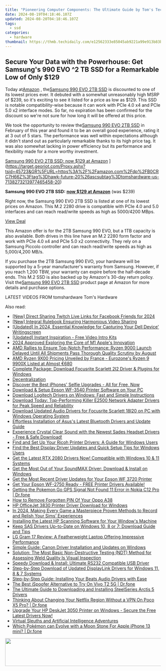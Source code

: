 ```yaml
---
title: "Pioneering Computer Components: The Ultimate Guide by Tom's Technology Hub"
date: 2024-08-19T04:18:46.107Z
updated: 2024-08-20T04:18:46.107Z
tags:
  - ssd
categories:
  - hardware
thumbnail: https://thmb.techidaily.com/e12562333e85045ab9221a99e913b83b793150ee785e5f59fee7c9f18bec3976.png
---
```


## Secure Your Data with the Powerhouse: Get Samsung's 990 EVO ^2 TB SSD for a Remarkable Low of Only $129

Today at[Amazon](https://tools.techidaily.com) , the[Samsung 990 EVO 2TB SSD](https://target.georiot.com/Proxy.ashx?tsid=45723&GR%5FURL=https%3A%2F%2Famazon.com%2Fdp%2FB0CRC7H66Z%3Ftag%3Dhawk-future-20%26ascsubtag%3Dtomshardware-us-5329609684539675766-20) is discounted to one of its lowest prices ever. It debuted with a somewhat unreasonably high MSRP of $239, so it's exciting to see it listed for a price as low as $129\. This SSD is notable compatibility-wise because it can work with PCIe 4.0 x4 and PCIe 5.0 x2 interface modes. So far, no expiration has been confirmed for the discount so we're not sure for how long it will be offered at this price.

 We took the opportunity to review the[Samsung 990 EVO 2TB SSD](https://tools.techidaily.com) in February of this year and found it to be an overall good experience, rating it at 3 out of 5 stars. The performance was well within expectations although it didn't stand out as particularly remarkable thanks to its high price tag. It was also somewhat lacking in power efficiency but its performance and flexibility made for a more worthy investment.

[Samsung 990 EVO 2TB SSD: now $129 at Amazon](https://cdn.mos.cms.futurecdn.net/iaeo6dkWRo2pU4q492ret8-200-100.jpg "Samsung 990 EVO 2TB SSD: now $129 at Amazon") ](https://target.georiot.com/Proxy.ashx?tsid=45723&GR%5FURL=https%3A%2F%2Famazon.com%2Fdp%2FB0CRC7H66Z%3Ftag%3Dhawk-future-20%26ascsubtag%3Dtomshardware-us-7138273213977465458-20)

**Samsung 990 EVO 2TB SSD:** [**now $129 at Amazon**](https://target.georiot.com/Proxy.ashx?tsid=45723&GR%5FURL=https%3A%2F%2Famazon.com%2Fdp%2FB0CRC7H66Z%3Ftag%3Dhawk-future-20%26ascsubtag%3Dtomshardware-us-1148570901344150097-20) (was $239)  
  
 Right now, the Samsung 990 EVO 2TB SSD is listed at one of its lowest prices on Amazon. This M.2 2280 drive is compatible with PCIe 4.0 and 5.0 interfaces and can reach read/write speeds as high as 5000/4200 MBps.

[View Deal](https://target.georiot.com/Proxy.ashx?tsid=45723&GR%5FURL=https%3A%2F%2Famazon.com%2Fdp%2FB0CRC7H66Z%3Ftag%3Dhawk-future-20%26ascsubtag%3Dtomshardware-us-7138273213977465458-20)

 This Amazon offer is for the 2TB Samsung 990 EVO, but a 1TB capacity is also available. Both drives in this line have an M.2 2280 form factor and work with PCIe 4.0 x4 and PCIe 5.0 x2 connectivity. They rely on a Samsung Piccolo controller and can reach read/write speeds as high as 5,000/4,200 MB/s.

 If you purchase the 2TB Samsung 990 EVO, your hardware will be supported by a 5-year manufacturer's warranty from Samsung. However, if you reach 1,200 TBW, your warranty can expire before the half-decade ends. This M.2 SSD is also backed up by Amazon's 30-day return policy. Visit the[Samsung 990 EVO 2TB SSD](https://target.georiot.com/Proxy.ashx?tsid=45723&GR%5FURL=https%3A%2F%2Famazon.com%2Fdp%2FB0CRC7H66Z%3Ftag%3Dhawk-future-20%26ascsubtag%3Dtomshardware-us-5329609684539675766-20) product page at Amazon for more details and purchase options.

 LATEST VIDEOS FROM tomshardware Tom's Hardware

<ins class="adsbygoogle"
     style="display:block"
     data-ad-format="autorelaxed"
     data-ad-client="ca-pub-7571918770474297"
     data-ad-slot="1223367746"></ins>



<ins class="adsbygoogle"
     style="display:block"
     data-ad-client="ca-pub-7571918770474297"
     data-ad-slot="8358498916"
     data-ad-format="auto"
     data-full-width-responsive="true"></ins>

<span class="atpl-alsoreadstyle">Also read:</span>
<div><ul>
<li><a href="https://facebook-video-content.techidaily.com/new-direct-sharing-twitch-live-links-for-facebook-friends-for-2024/"><u>[New] Direct Sharing  Twitch Live Links for Facebook Friends for 2024</u></a></li>
<li><a href="https://youtube-blog.techidaily.com/ntegral-rulebook-ensuring-harmonious-video-sharing/"><u>[New] Integral Rulebook  Ensuring Harmonious Video Sharing</u></a></li>
<li><a href="https://desktop-recording.techidaily.com/updated-in-2024-essential-knowledge-for-capturing-your-dell-device-writingscreen/"><u>[Updated] In 2024, Essential Knowledge for Capturing Your Dell Device' Writingscreen</u></a></li>
<li><a href="https://extra-skills.techidaily.com/updated-instant-inspiration-free-video-intro-kits/"><u>[Updated] Instant Inspiration - Free Video Intro Kits</u></a></li>
<li><a href="https://some-techniques.techidaily.com/2024-approved-exploring-the-core-of-m1-apples-innovation/"><u>2024 Approved  Exploring the Core of M1  Apple's Innovation</u></a></li>
<li><a href="https://hardware-updates.techidaily.com/amd-rallies-to-ensure-top-notch-performance-ryzen-9000-launch-delayed-until-all-shipments-pass-thorough-quality-scrutiny-by-august/"><u>AMD Rallies to Ensure Top-Notch Performance: Ryzen 9000 Launch Delayed Until All Shipments Pass Thorough Quality Scrutiny by August</u></a></li>
<li><a href="https://hardware-updates.techidaily.com/amd-ryzen-9x00-pricing-unveiled-by-france-eurozones-ryzen-9-9900x-listed-at-almost-680/"><u>AMD Ryzen 9X00 Pricing Unveiled by France - Eurozone's Ryzen 9 9900X Listed at Almost €680</u></a></li>
<li><a href="https://hardware-updates.techidaily.com/complete-package-download-focusrite-scarlett-2i2-driver-and-plugins-for-windows/"><u>Complete Package: Download Focusrite Scarlett 2I2 Driver & Plugins for Windows</u></a></li>
<li><a href="https://hardware-updates.techidaily.com/decentralization/"><u>Decentralization</u></a></li>
<li><a href="https://extra-information.techidaily.com/discover-the-best-iphones-selfie-upgrades-all-for-free-now/"><u>Discover the Best iPhones' Selfie Upgrades - All for Free, Now</u></a></li>
<li><a href="https://hardware-updates.techidaily.com/download-and-setup-epson-wf-3540-printer-software-on-your-pc/"><u>Download & Setup Epson WF-3540 Printer Software on Your PC</u></a></li>
<li><a href="https://hardware-updates.techidaily.com/download-logitech-drivers-on-windows-fast-and-simple-instructions/"><u>Download Logitech Drivers on Windows: Fast and Simple Instructions</u></a></li>
<li><a href="https://hardware-updates.techidaily.com/download-today-top-performing-killer-e2500-network-adapter-drivers-for-peak-speed-and-reliability/"><u>Download Today: Top-Performing Killer E2500 Network Adapter Drivers for Peak Speed and Reliability</u></a></li>
<li><a href="https://hardware-updates.techidaily.com/download-updated-audio-drivers-for-focusrite-scarlett-18i20-on-pc-with-windows-operating-system/"><u>Download Updated Audio Drivers for Focusrite Scarlett 18I20 on PC with Windows Operating System</u></a></li>
<li><a href="https://hardware-updates.techidaily.com/effortless-installation-of-asuss-latest-bluetooth-drivers-and-update-guide/"><u>Effortless Installation of Asus's Latest Bluetooth Drivers and Update Guide</u></a></li>
<li><a href="https://hardware-updates.techidaily.com/experience-crystal-clear-sound-with-the-newest-sades-headset-drivers-free-and-safe-download/"><u>Experience Crystal Clear Sound with the Newest Sades Headset Drivers - Free & Safe Download!</u></a></li>
<li><a href="https://hardware-updates.techidaily.com/find-and-set-up-your-ricoh-printer-drivers-a-guide-for-windows-users/"><u>Find and Set Up Your Ricoh Printer Drivers: A Guide for Windows Users</u></a></li>
<li><a href="https://hardware-updates.techidaily.com/find-the-best-display-driver-updates-and-quick-setup-tips-for-windows-users/"><u>Find the Best Display Driver Updates and Quick Setup Tips for Windows Users</u></a></li>
<li><a href="https://hardware-updates.techidaily.com/get-the-latest-rtx-2080-drivers-now-compatible-with-windows-10-and-11-systems/"><u>Get the Latest RTX 2080 Drivers Now! Compatible with Windows 10 & 11 Systems</u></a></li>
<li><a href="https://hardware-updates.techidaily.com/get-the-most-out-of-your-soundmax-driver-download-and-install-on-windows/"><u>Get the Most Out of Your SoundMAX Driver: Download & Install on Windows</u></a></li>
<li><a href="https://hardware-updates.techidaily.com/get-the-most-recent-driver-updates-for-your-epson-wf-3720-printer/"><u>Get the Most Recent Driver Updates for Your Epson WF 3720 Printer</u></a></li>
<li><a href="https://hardware-updates.techidaily.com/get-your-epson-wf-2750-ready-free-printer-drivers-available/"><u>Get Your Epson WF-2750 Ready - FREE Printer Drivers Available!</u></a></li>
<li><a href="https://android-location.techidaily.com/getting-the-pokemon-go-gps-signal-not-found-11-error-in-nokia-c12-pro-drfone-by-drfone-virtual/"><u>Getting the Pokemon Go GPS Signal Not Found 11 Error in Nokia C12 Pro | Dr.fone</u></a></li>
<li><a href="https://android-unlock.techidaily.com/how-to-remove-forgotten-pin-of-your-oppo-a38-by-drfone-android/"><u>How to Remove Forgotten PIN Of Your Oppo A38</u></a></li>
<li><a href="https://hardware-updates.techidaily.com/hp-officejet-3830-printer-driver-download-for-windows/"><u>HP OfficeJet 3830 Printer Driver Download for Windows</u></a></li>
<li><a href="https://video-screen-grab.techidaily.com/in-2024-making-every-game-a-masterpiece-proven-methods-to-record-and-relish-your-sims-experiences/"><u>In 2024, Making Every Game a Masterpiece  Proven Methods to Record and Relish Your Sims’ Experiences</u></a></li>
<li><a href="https://hardware-updates.techidaily.com/installing-the-latest-hp-scanning-software-for-your-windows-machine/"><u>Installing the Latest HP Scanning Software for Your Window's Machine</u></a></li>
<li><a href="https://hardware-updates.techidaily.com/keep-sas-drivers-up-to-date-on-windows-10-8-or-7-download-guide-and-tips/"><u>Keep SAS Drivers Up-to-Date on Windows 10, 8 or 7: Download Guide and Tips</u></a></li>
<li><a href="https://buynow-help.techidaily.com/lg-gram-17-review-a-featherweight-laptop-offering-impressive-performance/"><u>LG Gram 17 Review: A Featherweight Laptop Offering Impressive Performance</u></a></li>
<li><a href="https://hardware-updates.techidaily.com/simple-guide-canon-driver-installation-and-updates-on-windows/"><u>Simple Guide: Canon Driver Installation and Updates on Windows</u></a></li>
<li><a href="https://hardware-updates.techidaily.com/solution-the-most-basic-non-destructive-testing-ndt-method-for-assessing-weld-quality-is-visual-inspection/"><u>Solution: The Most Basic Non-Destructive Testing (NDT) Method for Assessing Weld Quality Is Visual Inspection</u></a></li>
<li><a href="https://hardware-updates.techidaily.com/speedy-download-and-install-ultimate-rs232-compatible-usb-driver/"><u>Speedy Download & Install: Ultimate RS232 Compatible USB Driver</u></a></li>
<li><a href="https://hardware-updates.techidaily.com/step-by-step-download-of-updated-displaylink-drivers-for-windows-11-8-and-7-systems/"><u>Step-by-Step Download of Updated DisplayLink Drivers for Windows 11, 8 & 7 Systems</u></a></li>
<li><a href="https://hardware-updates.techidaily.com/step-by-step-guide-installing-your-beats-audio-drivers-with-ease/"><u>Step-by-Step Guide: Installing Your Beats Audio Drivers with Ease</u></a></li>
<li><a href="https://change-location.techidaily.com/the-best-ispoofer-alternative-to-try-on-vivo-t2-5g-drfone-by-drfone-virtual-android/"><u>The Best iSpoofer Alternative to Try On Vivo T2 5G | Dr.fone</u></a></li>
<li><a href="https://hardware-updates.techidaily.com/the-ultimate-guide-to-downloading-and-installing-steelseries-arctis-5-drivers/"><u>The Ultimate Guide to Downloading and Installing SteelSeries Arctis 5 Drivers</u></a></li>
<li><a href="https://fake-location.techidaily.com/thinking-about-changing-your-netflix-region-without-a-vpn-on-poco-x5-pro-drfone-by-drfone-virtual-android/"><u>Thinking About Changing Your Netflix Region Without a VPN On Poco X5 Pro? | Dr.fone</u></a></li>
<li><a href="https://hardware-updates.techidaily.com/1722975223325-upgrade-your-hp-deskjet-3050-printer-on-windows-secure-the-free-latest-drivers-now/"><u>Upgrade Your HP DeskJet 3050 Printer on Windows - Secure the Free Latest Drivers Now!</u></a></li>
<li><a href="https://games-able.techidaily.com/virtual-sleuths-and-artificial-intelligence-adventures/"><u>Virtual Sleuths and Artificial Intelligence Adventures</u></a></li>
<li><a href="https://ios-pokemon-go.techidaily.com/which-pokemon-can-evolve-with-a-moon-stone-for-apple-iphone-13-mini-drfone-by-drfone-virtual-ios/"><u>Which Pokémon can Evolve with a Moon Stone For Apple iPhone 13 mini? | Dr.fone</u></a></li>
</ul></div>

<!-- affiliate ads begin -->
<a href="https://mindmanager.sjv.io/c/5597632/1787667/20231" target="_top" id="1787667"><img src="//a.impactradius-go.com/display-ad/20231-1787667" border="0" alt="" width="728" height="90"/></a><img height="0" width="0" src="https://imp.pxf.io/i/5597632/1787667/20231" style="position:absolute;visibility:hidden;" border="0" />
<!-- affiliate ads end -->